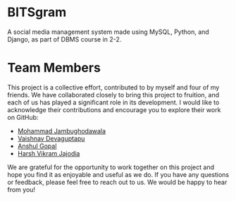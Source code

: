 # BITSgram
A social media management system made using MySQL, Python, and Django, as part of DBMS course in 2-2.

# Team Members

This project is a collective effort, contributed to by myself and four of my friends. We have collaborated closely to bring this project to fruition, and each of us has played a significant role in its development. I would like to acknowledge their contributions and encourage you to explore their work on GitHub:

- [Mohammad Jambughodawala](https://github.com/friend2)
- [Vaishnav Devaguptapu](https://github.com/vaisour19)
- [Anshul Gopal](https://github.com/friend3)
- [Harsh Vikram Jajodia](https://github.com/harshjajodia)

We are grateful for the opportunity to work together on this project and hope you find it as enjoyable and useful as we do. If you have any questions or feedback, please feel free to reach out to us. We would be happy to hear from you!